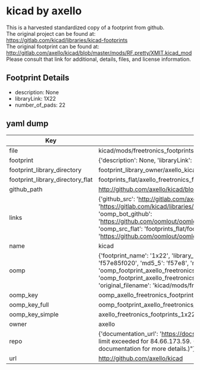 # kicad by axello  
This is a harvested standardized copy of a footprint from github.  
The original project can be found at:  
https://gitlab.com/kicad/libraries/kicad-footprints  
The original footprint can be found at:
http://gitlab.com/axello/kicad/blob/master/mods/RF.pretty/XMIT.kicad_mod
Please consult that link for additional, details, files, and license information.  
## Footprint Details
* description: None  
* libraryLink: 1X22  
* number_of_pads: 22  
## yaml dump  
| Key | Value |  
| --- | --- |  
| file | kicad/mods/freetronics_footprints.pretty/1X22.kicad_mod |  
| footprint | {'description': None, 'libraryLink': '1X22', 'number_of_pads': 22} |  
| footprint_library_directory | footprint_library_owner/axello_kicad |  
| footprint_library_directory_flat | footprints_flat/axello_freetronics_footprints_1x22/working |  
| github_path | http://github.com/axello/kicad/blob/master/mods/freetronics_footprints.pretty/1X22.kicad_mod |  
| links | {'github_src': 'http://gitlab.com/axello/kicad/blob/master/mods/RF.pretty/XMIT.kicad_mod', 'github_src_repo': 'https://gitlab.com/kicad/libraries/kicad-footprints', 'oomp_bot': 'footprints/axello_freetronics_footprints_1x22/working', 'oomp_bot_github': 'https://github.com/oomlout/oomlout_oomp_footprint_bot/tree/main/footprints/axello_freetronics_footprints_1x22/working', 'oomp_src_flat': 'footprints_flat/footprints_flat/axello_freetronics_footprints_1x22/working', 'oomp_src_flat_github': 'https://github.com/oomlout/oomlout_oomp_footprint_src/tree/main/footprints_flat/axello_freetronics_footprints_1x22/working'} |  
| name | kicad |  
| oomp | {'footprint_name': '1x22', 'library_name': 'freetronics_footprints', 'md5': 'f57e85f020ffcb63430aaa4ed2ed3f2c', 'md5_10': 'f57e85f020', 'md5_5': 'f57e8', 'md5_6': 'f57e85', 'oomp_key': 'oomp_axello_freetronics_footprints_1x22', 'oomp_key_extra': 'oomp_footprint_axello_freetronics_footprints_1x22', 'oomp_key_full': 'oomp_footprint_axello_freetronics_footprints_1x22_f57e85', 'oomp_key_simple': 'axello_freetronics_footprints_1x22', 'original_filename': 'kicad/mods/freetronics_footprints.pretty/1X22.kicad_mod', 'owner_name': 'axello'} |  
| oomp_key | oomp_axello_freetronics_footprints_1x22 |  
| oomp_key_full | oomp_footprint_axello_freetronics_footprints_1x22 |  
| oomp_key_simple | axello_freetronics_footprints_1x22 |  
| owner | axello |  
| repo | {'documentation_url': 'https://docs.github.com/rest/overview/resources-in-the-rest-api#rate-limiting', 'message': "API rate limit exceeded for 84.66.173.59. (But here's the good news: Authenticated requests get a higher rate limit. Check out the documentation for more details.)"} |  
| url | http://github.com/axello/kicad |  

